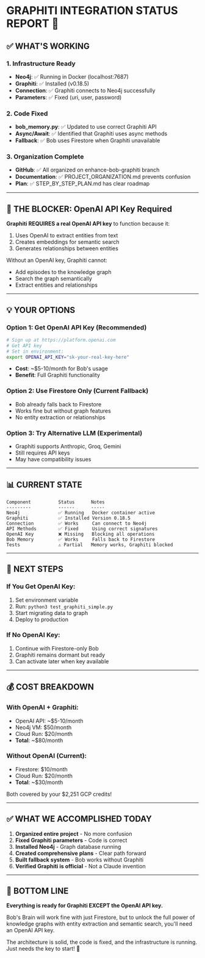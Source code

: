 # GRAPHITI INTEGRATION STATUS REPORT 🤠

## ✅ WHAT'S WORKING

### 1. Infrastructure Ready
- **Neo4j**: ✅ Running in Docker (localhost:7687)
- **Graphiti**: ✅ Installed (v0.18.5)
- **Connection**: ✅ Graphiti connects to Neo4j successfully
- **Parameters**: ✅ Fixed (uri, user, password)

### 2. Code Fixed
- **bob_memory.py**: ✅ Updated to use correct Graphiti API
- **Async/Await**: ✅ Identified that Graphiti uses async methods
- **Fallback**: ✅ Bob uses Firestore when Graphiti unavailable

### 3. Organization Complete
- **GitHub**: ✅ All organized on enhance-bob-graphiti branch
- **Documentation**: ✅ PROJECT_ORGANIZATION.md prevents confusion
- **Plan**: ✅ STEP_BY_STEP_PLAN.md has clear roadmap

---

## 🔴 THE BLOCKER: OpenAI API Key Required

**Graphiti REQUIRES a real OpenAI API key** to function because it:
1. Uses OpenAI to extract entities from text
2. Creates embeddings for semantic search
3. Generates relationships between entities

Without an OpenAI key, Graphiti cannot:
- Add episodes to the knowledge graph
- Search the graph semantically
- Extract entities and relationships

---

## 💡 YOUR OPTIONS

### Option 1: Get OpenAI API Key (Recommended)
```bash
# Sign up at https://platform.openai.com
# Get API key
# Set in environment:
export OPENAI_API_KEY="sk-your-real-key-here"
```
- **Cost**: ~$5-10/month for Bob's usage
- **Benefit**: Full Graphiti functionality

### Option 2: Use Firestore Only (Current Fallback)
- Bob already falls back to Firestore
- Works fine but without graph features
- No entity extraction or relationships

### Option 3: Try Alternative LLM (Experimental)
- Graphiti supports Anthropic, Groq, Gemini
- Still requires API keys
- May have compatibility issues

---

## 📊 CURRENT STATE

```
Component          Status      Notes
---------          ------      -----
Neo4j              ✅ Running   Docker container active
Graphiti           ✅ Installed Version 0.18.5
Connection         ✅ Works     Can connect to Neo4j
API Methods        ✅ Fixed     Using correct signatures
OpenAI Key         ❌ Missing   Blocking all operations
Bob Memory         ✅ Works     Falls back to Firestore
Tests              ⚠️ Partial   Memory works, Graphiti blocked
```

---

## 🎯 NEXT STEPS

### If You Get OpenAI Key:
1. Set environment variable
2. Run: `python3 test_graphiti_simple.py`
3. Start migrating data to graph
4. Deploy to production

### If No OpenAI Key:
1. Continue with Firestore-only Bob
2. Graphiti remains dormant but ready
3. Can activate later when key available

---

## 💰 COST BREAKDOWN

### With OpenAI + Graphiti:
- OpenAI API: ~$5-10/month
- Neo4j VM: $50/month
- Cloud Run: $20/month
- **Total**: ~$80/month

### Without OpenAI (Current):
- Firestore: $10/month
- Cloud Run: $20/month
- **Total**: ~$30/month

Both covered by your $2,251 GCP credits!

---

## ✅ WHAT WE ACCOMPLISHED TODAY

1. **Organized entire project** - No more confusion
2. **Fixed Graphiti parameters** - Code is correct
3. **Installed Neo4j** - Graph database running
4. **Created comprehensive plans** - Clear path forward
5. **Built fallback system** - Bob works without Graphiti
6. **Verified Graphiti is official** - Not a Claude invention

---

## 🚀 BOTTOM LINE

**Everything is ready for Graphiti EXCEPT the OpenAI API key.**

Bob's Brain will work fine with just Firestore, but to unlock the full power of knowledge graphs with entity extraction and semantic search, you'll need an OpenAI API key.

The architecture is solid, the code is fixed, and the infrastructure is running. Just needs the key to start! 🔑